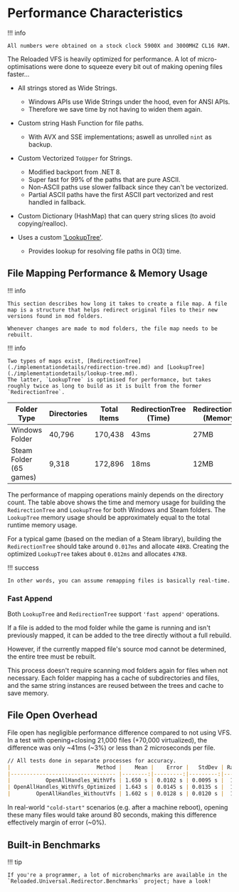 # Performance Characteristics

!!! info

    All numbers were obtained on a stock clock 5900X and 3000MHZ CL16 RAM.

The Reloaded VFS is heavily optimized for performance. A lot of micro-optimisations were done to squeeze every bit out of making opening files faster...

- All strings stored as Wide Strings.  
    - Windows APIs use Wide Strings under the hood, even for ANSI APIs.  
    - Therefore we save time by not having to widen them again.  

- Custom string Hash Function for file paths.  
    - With AVX and SSE implementations; aswell as unrolled `nint` as backup.  

- Custom Vectorized `ToUpper` for Strings.  
    - Modified backport from .NET 8.  
    - Super fast for 99% of the paths that are pure ASCII.  
    - Non-ASCII paths use slower fallback since they can't be vectorized.  
    - Partial ASCII paths have the first ASCII part vectorized and rest handled in fallback.  

- Custom Dictionary (HashMap) that can query string slices (to avoid copying/realloc).  

- Uses a custom ['LookupTree'](./implementationdetails/lookup-tree.md).  
    - Provides lookup for resolving file paths in O(3) time.  

## File Mapping Performance & Memory Usage

!!! info 

    This section describes how long it takes to create a file map. A file map is a structure that helps redirect original files to their new versions found in mod folders.

    Whenever changes are made to mod folders, the file map needs to be rebuilt.

!!! info

    Two types of maps exist, [RedirectionTree](./implementationdetails/redirection-tree.md) and [LookupTree](./implementationdetails/lookup-tree.md). 
    The latter, `LookupTree` is optimised for performance, but takes roughly twice as long to build as it is built from the former `RedirectionTree`.

| Folder Type                  | Directories | Total Items | RedirectionTree (Time) | RedirectionTree (Memory) | LookupTree (Time) | LookupTree (Memory) |
|------------------------------|-------------|-------------|------------------------|-------------------------|-------------------|---------------------|
| Windows Folder               | 40,796      | 170,438     | 43ms                   | 27MB                    | 32ms              | 25MB                |
| Steam Folder <br/>(65 games) | 9,318       | 172,896     | 18ms                   | 12MB                    | 20ms              | 11MB                |

The performance of mapping operations mainly depends on the directory count. The table above shows the time and memory usage for building the `RedirectionTree` and `LookupTree` for both Windows and Steam folders. The `LookupTree` memory usage should be approximately equal to the total runtime memory usage.

For a typical game (based on the median of a Steam library), building the `RedirectionTree` should take around `0.017ms` and allocate `48KB`.
Creating the optimized `LookupTree` takes about `0.012ms` and allocates `47KB`.

!!! success

    In other words, you can assume remapping files is basically real-time.

### Fast Append

Both `LookupTree` and `RedirectionTree` support `'fast append'` operations.  

If a file is added to the mod folder while the game is running and isn't previously mapped, 
it can be added to the tree directly without a full rebuild.

However, if the currently mapped file's source mod cannot be determined, the entire tree 
must be rebuilt. 

This process doesn't require scanning mod folders again for files when 
not necessary. Each folder mapping has a cache of subdirectories and files, and the same 
string instances are reused between the trees and cache to save memory.

## File Open Overhead

File open has negligible performance difference compared to not using VFS.  
In a test with opening+closing 21,000 files (+70,000 virtualized), the difference 
was only ~41ms (~3%) or less than 2 microseconds per file.

```md
// All tests done in separate processes for accuracy.
|                           Method |    Mean |    Error |   StdDev | Ratio |
|--------------------------------- |--------:|---------:|---------:|------:|
|           OpenAllHandles_WithVfs | 1.650 s | 0.0102 s | 0.0095 s |  1.03 |
| OpenAllHandles_WithVfs_Optimized | 1.643 s | 0.0145 s | 0.0135 s |  1.03 |
|        OpenAllHandles_WithoutVfs | 1.602 s | 0.0128 s | 0.0120 s |  1.00 |
```

In real-world `"cold-start"` scenarios (e.g. after a machine reboot), opening 
these many files would take around 80 seconds, making this difference effectively 
margin of error (~0%).

## Built-in Benchmarks

!!! tip

    If you're a programmer, a lot of microbenchmarks are available in the `Reloaded.Universal.Redirector.Benchmarks` project; have a look!    
